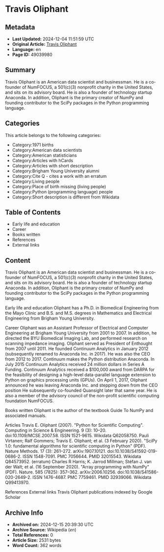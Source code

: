 # Travis Oliphant

## Metadata
- **Last Updated:** 2024-12-04 11:51:59 UTC
- **Original Article:** [Travis Oliphant](https://en.wikipedia.org/wiki/Travis_Oliphant)
- **Language:** en
- **Page ID:** 49039980

## Summary
Travis Oliphant is an American data scientist and businessman. He is a co-founder of NumFOCUS, a 501(c)(3) nonprofit charity in the United States, and sits on its advisory board. He is also a founder of technology startup Anaconda. In addition, Oliphant is the primary creator of NumPy and founding contributor to the SciPy packages in the Python programming language.

## Categories
This article belongs to the following categories:

- Category:1971 births
- Category:American data scientists
- Category:American statisticians
- Category:Articles with hCards
- Category:Articles with short description
- Category:Brigham Young University alumni
- Category:Cite Q - cites a work with an erratum
- Category:Living people
- Category:Place of birth missing (living people)
- Category:Python (programming language) people
- Category:Short description is different from Wikidata

## Table of Contents

- Early life and education
- Career
- Books written
- References
- External links

## Content

Travis Oliphant is an American data scientist and businessman. He is a co-founder of NumFOCUS, a 501(c)(3) nonprofit charity in the United States, and sits on its advisory board. He is also a founder of technology startup Anaconda. In addition, Oliphant is the primary creator of NumPy and founding contributor to the SciPy packages in the Python programming language.

Early life and education
Oliphant has a Ph.D. in Biomedical Engineering from the Mayo Clinic and B.S. and M.S. degrees in Mathematics and Electrical Engineering from Brigham Young University.

Career
Oliphant was an Assistant Professor of Electrical and Computer Engineering at Brigham Young University from 2001 to 2007. In addition, he directed the BYU Biomedical Imaging Lab, and performed research on scanning impedance imaging.
Oliphant served as President of Enthought from 2007 until 2011.  He founded Continuum Analytics in January 2012 (subsequently renamed to Anaconda Inc. in 2017). He was also the CEO from 2012 to 2017. Continuum makes the Python distribution Anaconda. In July 2015 Continuum Analytics received 24 million dollars in Series A Funding. Continuum Analytics received a $100,000 award from DARPA for the feasibility of designing a high-level data-parallel language extension to Python on graphics processing units (GPUs). On April 1, 2017, Oliphant announced he was leaving Anaconda Inc. and stepping down from the CEO position He subsequently co-founded Quansight later that same year.
He is also a member of the advisory council of the non-profit scientific computing foundation NumFOCUS.

Books written
Oliphant is the author of the textbook Guide To NumPy and associated manuals.

Articles
Travis E. Oliphant (2007). "Python for Scientific Computing". Computing in Science & Engineering. 9 (3): 10–20. doi:10.1109/MCSE.2007.58. ISSN 1521-9615. Wikidata Q62058750.
Pauli Virtanen; Ralf Gommers; Travis E. Oliphant; et al. (3 February 2020). "SciPy 1.0: fundamental algorithms for scientific computing in Python" (PDF). Nature Methods. 17 (3): 261–272. arXiv:1907.10121. doi:10.1038/S41592-019-0686-2. ISSN 1548-7091. PMC 7056644. PMID 32015543. Wikidata Q84573952. (erratum)
Charles R Harris; K. Jarrod Millman; Stéfan J. van der Walt; et al. (16 September 2020). "Array programming with NumPy" (PDF). Nature. 585 (7825): 357–362. arXiv:2006.10256. doi:10.1038/S41586-020-2649-2. ISSN 1476-4687. PMC 7759461. PMID 32939066. Wikidata Q99413970.

References
External links
Travis Oliphant publications indexed by Google Scholar

## Archive Info
- **Archived on:** 2024-12-15 20:39:30 UTC
- **Archive Source:** Wikipedia (_en_)
- **Total References:** 0
- **Article Size:** 2531 bytes
- **Word Count:** 362 words
